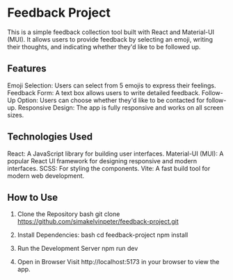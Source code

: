 # Feedback Project
This is a simple feedback collection tool built with React and Material-UI (MUI).
It allows users to provide feedback by selecting an emoji, writing their thoughts, and indicating whether they'd like to be followed up.

## Features
Emoji Selection: Users can select from 5 emojis to express their feelings.
Feedback Form: A text box allows users to write detailed feedback.
Follow-Up Option: Users can choose whether they'd like to be contacted for follow-up.
Responsive Design: The app is fully responsive and works on all screen sizes.
## Technologies Used

React: A JavaScript library for building user interfaces.
Material-UI (MUI): A popular React UI framework for designing responsive and modern interfaces.
SCSS: For styling the components.
Vite: A fast build tool for modern web development.

## How to Use

1. Clone the Repository
   bash
   git clone https://github.com/simakelvinpeter/feedback-project.git

2. Install Dependencies:
   bash
   cd feedback-project
   npm install

3. Run the Development Server
   npm run dev

4. Open in Browser
   Visit http://localhost:5173 in your browser to view the app.
